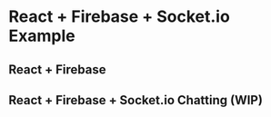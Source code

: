 # React + Firebase + Socket.io Example

## React + Firebase

## React + Firebase + Socket.io Chatting (WIP)
